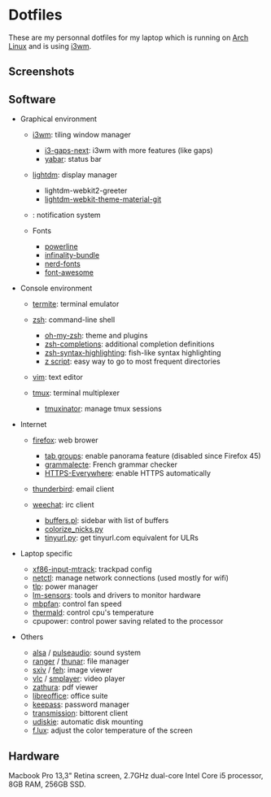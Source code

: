 # Dotfiles

These are my personnal dotfiles for my laptop which is running on [Arch Linux](https://www.archlinux.org/) and is using [i3wm](http://i3wm.org/).

## Screenshots

## Software

- Graphical environment

   - [i3wm](http://i3wm.org/): tiling window manager
      
      - [i3-gaps-next](https://github.com/Airblader/i3): i3wm with more features (like gaps)
      - [yabar](https://github.com/geommer/yabar): status bar

   - [lightdm](https://www.freedesktop.org/wiki/Software/LightDM/): display manager

      - lightdm-webkit2-greeter
      - [lightdm-webkit-theme-material-git](https://github.com/artur9010/lightdm-webkit-material)

   - : notification system
   - Fonts

      - [powerline](https://github.com/powerline/fonts)
      - [infinality-bundle](https://wiki.archlinux.org/index.php/Infinality)
      - [nerd-fonts](https://github.com/ryanoasis/nerd-fonts)
      - [font-awesome](http://fontawesome.io/)

- Console environment

   - [termite](https://github.com/thestinger/termite): terminal emulator
   - [zsh](http://www.zsh.org/): command-line shell

      - [oh-my-zsh](https://github.com/robbyrussell/oh-my-zsh): theme and plugins
      - [zsh-completions](https://github.com/zsh-users/zsh-completions): additional completion definitions
      - [zsh-syntax-highlighting](https://github.com/zsh-users/zsh-syntax-highlighting): fish-like syntax highlighting
      - [z script](https://github.com/rupa/z): easy way to go to most frequent directories

   - [vim](http://www.vim.org/): text editor
   - [tmux](https://tmux.github.io/): terminal multiplexer

      - [tmuxinator](https://github.com/tmuxinator/tmuxinator): manage tmux sessions

- Internet

   - [firefox](https://www.mozilla.org/en-US/firefox/desktop/): web brower

      - [tab groups](https://addons.mozilla.org/en-us/firefox/addon/tab-groups-panorama/): enable panorama feature (disabled since Firefox 45)
      - [grammalecte](https://addons.mozilla.org/en-US/firefox/addon/grammalecte-fr/): French grammar checker
      - [HTTPS-Everywhere](https://addons.mozilla.org/en-US/firefox/addon/https-everywhere/): enable HTTPS automatically

   - [thunderbird](https://www.mozilla.org/en-US/thunderbird/): email client
   - [weechat](https://weechat.org/): irc client

      - [buffers.pl](https://weechat.org/scripts/source/buffers.pl.html/): sidebar with list of buffers
      - [colorize_nicks.py](https://weechat.org/scripts/source/colorize_nicks.py.html/)
      - [tinyurl.py](https://weechat.org/scripts/source/tinyurl.py.html/): get tinyurl.com equivalent for ULRs

- Laptop specific

   - [xf86-input-mtrack](https://github.com/p2rkw/xf86-input-mtrack): trackpad config
   - [netctl](https://github.com/joukewitteveen/netctl): manage network connections (used mostly for wifi)
   - [tlp](http://linrunner.de/en/tlp/tlp.html): power manager
   - [lm-sensors](lm-sensors.org): tools and drivers to monitor hardware
   - [mbpfan](https://github.com/dgraziotin/mbpfan): control fan speed
   - [thermald](https://github.com/01org/thermal_daemon): control cpu's temperature
   - cpupower: control power saving related to the processor

- Others

   - [alsa](http://www.alsa-project.org/main/index.php/Main_Page) / [pulseaudio](https://www.freedesktop.org/wiki/Software/PulseAudio/): sound system
   - [ranger](http://ranger.nongnu.org/) / [thunar](http://docs.xfce.org/xfce/thunar/start): file manager
   - [sxiv](https://github.com/muennich/sxiv) / [feh](http://feh.finalrewind.org/): image viewer
   - [vlc](https://www.videolan.org/vlc/) / [smplayer](http://smplayer.sourceforge.net/): video player
   - [zathura](https://pwmt.org/projects/zathura/): pdf viewer
   - [libreoffice](https://www.libreoffice.org/): office suite
   - [keepass](http://keepass.info/): password manager
   - [transmission](https://www.transmissionbt.com/): bittorent client
   - [udiskie](https://www.freedesktop.org/wiki/Software/udisks/): automatic disk mounting
   - [f.lux](https://justgetflux.com/): adjust the color temperature of the screen

## Hardware

Macbook Pro 13,3" Retina screen, 2.7GHz dual-core Intel Core i5 processor, 8GB RAM, 256GB SSD.
